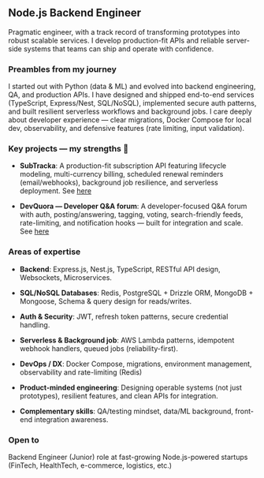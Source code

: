 ## Node.js Backend Engineer

Pragmatic engineer, with a track record of transforming prototypes into robust scalable services. 
I develop production-fit APIs and reliable server-side systems that teams can ship and operate with confidence.

### Preambles from my journey

I started out with Python (data & ML) and evolved into backend engineering, QA, and production APIs. I have designed and shipped end-to-end services (TypeScript, Express/Nest, SQL/NoSQL), implemented secure auth patterns, and built resilient serverless workflows and background jobs. I care deeply about developer experience — clear migrations, Docker Compose for local dev, observability, and defensive features (rate limiting, input validation).

### Key projects — my strengths 💪

- **SubTracka**: A production-fit subscription API featuring lifecycle modeling, multi-currency billing, scheduled renewal reminders (email/webhooks), background job resilience, and serverless deployment.
See [here](https://github.com/Xelvise/SubTracka)

- **DevQuora — Developer Q&A forum**: A developer-focused Q&A forum with auth, posting/answering, tagging, voting, search-friendly feeds, rate-limiting, and notification hooks — built for integration and scale.
See [here](https://github.com/Xelvise/dev-quora)


### Areas of expertise

- **Backend**: Express.js, Nest.js, TypeScript, RESTful API design, Websockets, Microservices.

- **SQL/NoSQL Databases**: Redis, PostgreSQL + Drizzle ORM, MongoDB + Mongoose, Schema & query design for reads/writes.

- **Auth & Security**: JWT, refresh token patterns, secure credential handling.

- **Serverless & Background job**: AWS Lambda patterns, idempotent webhook handlers, queued jobs (reliability-first).

- **DevOps / DX**: Docker Compose, migrations, environment management, observability and rate-limiting (Redis)

- **Product-minded engineering**: Designing operable systems (not just prototypes), resilient features, and clean APIs for integration.

- **Complementary skills**: QA/testing mindset, data/ML background, front-end integration awareness.


### Open to

Backend Engineer (Junior) role at fast-growing Node.js-powered startups (FinTech, HealthTech, e-commerce, logistics, etc.)

<!--
**Xelvise/Xelvise** is a ✨ _special_ ✨ repository because its `README.md` (this file) appears on your GitHub profile.

Here are some ideas to get you started:

- 🔭 I’m currently working on ...
- 🌱 I’m currently learning ...
- 👯 I’m looking to collaborate on ...
- 🤔 I’m looking for help with ...
- 💬 Ask me about ...
- 📫 How to reach me: ...
- 😄 Pronouns: ...
- ⚡ Fun fact: ...
-->
